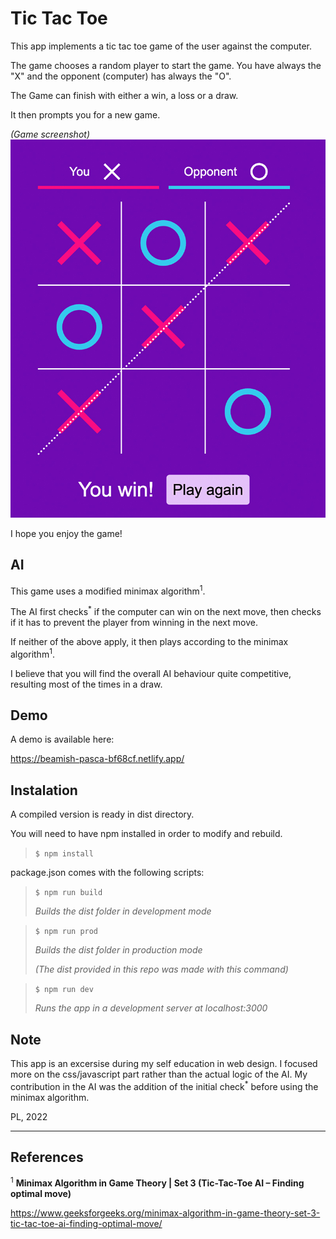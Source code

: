 # Tic Tac Toe

This app implements a tic tac toe game of the user against the computer.

The game chooses a random player to start the game.
You have always the "X" and the opponent (computer) has always the "O".

The Game can finish with either a win, a loss or a draw.

It then prompts you for a new game.

_(Game screenshot)_
![alt text](src/img/screenshot.jpg)

I hope you enjoy the game!

## AI

This game uses a modified minimax algorithm<sup>1</sup>.

The AI first checks<sup>\*</sup> if the computer can win on the next move, then checks if it has to prevent the player from winning in the next move.

If neither of the above apply, it then plays according to the minimax algorithm<sup>1</sup>.

I believe that you will find the overall AI behaviour quite competitive, resulting most of the times in a draw.

## Demo

A demo is available here:

https://beamish-pasca-bf68cf.netlify.app/

## Instalation

A compiled version is ready in dist directory.

You will need to have npm installed in order to modify and rebuild.

> `$ npm install`

package.json comes with the following scripts:

> `$ npm run build`
>
> _Builds the dist folder in development mode_

> `$ npm run prod`
>
> _Builds the dist folder in production mode_
>
> _(The dist provided in this repo was made with this command)_

> `$ npm run dev`
>
> _Runs the app in a development server at localhost:3000_

## Note

This app is an excersise during my self education in web design. I focused more on the css/javascript part rather than the actual logic of the AI. My contribution in the AI was the addition of the initial check<sup>\*</sup> before using the minimax algorithm.

PL, 2022

---

## References

<sup>1</sup> **Minimax Algorithm in Game Theory | Set 3 (Tic-Tac-Toe AI – Finding optimal move)**

https://www.geeksforgeeks.org/minimax-algorithm-in-game-theory-set-3-tic-tac-toe-ai-finding-optimal-move/
